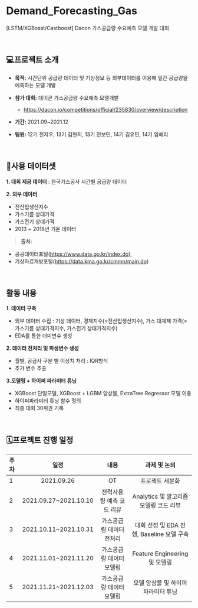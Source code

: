 # Demand_Forecasting_Gas
[LSTM/XGBosst/Castboost] Dacon 가스공급량 수요예측 모델 개발 대회

<br>

## 💻프로젝트 소개
- **목적:** 시간단위 공급량 데이터 및 기상정보 등 외부데이터를 이용해 일간 공급량을 예측하는 모델 개발
- **참가 대회:** 데이콘 가스공급량 수요예측 모델개발
   - https://dacon.io/competitions/official/235830/overview/description

- **기간:** 2021.09~2021.12
- **팀원:** 12기 전지우, 13기 김현지, 13기 전보민, 14기 김유민, 14기 임혜리  <br>

<br>

## 📑사용 데이터셋
**1. 대회 제공 데이터** : 한국가스공사 시간별 공급량 데이터


**2. 외부 데이터**

- 전산업생산지수
- 가스기름 상대가격
- 가스전기 상대가격
- 2013 ~ 2018년 기온 데이터

> **출처:** 
  - 공공데이터포털(https://www.data.go.kr/index.do), 
  - 기상자료개방포털(https://data.kma.go.kr/cmmn/main.do) 

<br>

## 활동 내용

**1. 데이터 구축**
- 외부 데이터 수집 : 기상 데이터, 경제지수(=전산업생산지수), 가스 대체제 가격(=가스기름 상대가격지수, 가스전기 상대가격지수)
- EDA를 통한 더미변수 생성

**2. 데이터 전처리 및 파생변수 생성**
- 월별, 공급사 구분 별 이상치 처리 : IQR방식
- 추가 변수 추출

**3.모델링 + 하이퍼 파라미터 튜닝**
- XGBoost 단일모델, XGBoost + LGBM 앙상블, ExtraTree Regressor 모델 이용
- 하이퍼파라미터 튜닝 함수 정의
- 최종 대회 30위권 기록

<br>

## 🗓️프로젝트 진행 일정  

|   주차   |   일정   |   내용   |   과제 및 논의   |
|:----------------------------|:----------------------------:|:--------------------:|:-------------------:|
|  1  | 2021.09.26 | OT | 프로젝트 세분화 |
|  2  | 2021.09.27~2021.10.10 | 전력사용량 예측 코드 리뷰 | Analytics 및 알고리즘 모델링 코드 리뷰 |
|  3  | 2021.10.11~2021.10.31 | 가스공급량 데이터 전처리 | 대회 선정 및 EDA 진행, Baseline 모델 구축 |
|  4  | 2021.11.01~2021.11.20 | 가스공급량 데이터 모델링 | Feature Engineering 및 모델링 |
|  5  | 2021.11.21~2021.12.03 | 가스공급량 데이터 모델링 | 모델 앙상블 및 하이퍼파라미터 튜닝 | 
<br>
